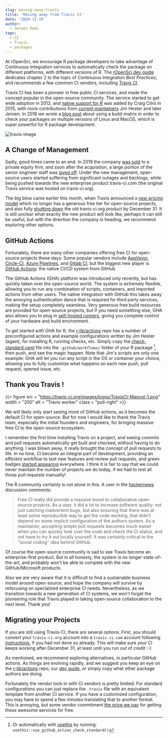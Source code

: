 ```yaml
---
slug: moving-away-travis
title: 'Moving away from Travis CI'
date: '2020-11-19'
author:
  - Jeroen Ooms
tags:
  - CI
  - Travis
  - packages
---
```


At rOpenSci, we encourage R package developers to take advantage of Continuous Integration services to automatically check the package on different platforms, with different versions of R. The [rOpenSci dev guide](https://devguide.ropensci.org/ci.html) dedicates chapter 2 to the topic of *Continuous Integration Best Practices*, and recommends a few common CI vendors, including [Travis CI](https://travis-ci.com/).

Travis CI has been a pioneer in free public CI services, and made the concept popular in the open-source community. The service started to get wide adoption in 2012, and [native support for R](https://github.com/travis-ci/travis-build/commit/c697bb2240cfc1abb92a95f57d2e72c151104431) was added by Craig Citro in 2015, with more contributions from [current maintainers](https://github.com/travis-ci/travis-build/blob/master/lib/travis/build/script/r.rb#L1-L3) Jim Hester and later Jeroen. In 2016 we wrote a [blog post](https://ropensci.org/blog/2016/07/12/travis-osx/) about using a build-matrix in order to check your packages on multiple versions of Linux and MacOS, which is super powerful for R package development.

![travis-image](https://ropensci.org/assets/blog-images/travis.png)

## A Change of Management

Sadly, good times came to an end. In 2019 the company [was sold](https://news.ycombinator.com/item?id=18978251) to a private equity firm, and soon after the acquisition, a large portion of the senior engineer staff was [layed off](https://news.ycombinator.com/item?id=19218036). Under the new management, open-source users started suffering from significant outages and backlogs, while being pushed towards the new enterprise product travis-ci.com (the original Travis service was hosted on travis-ci.org).

The big blow came earlier this month, when Travis announced a [new pricing model](https://blog.travis-ci.com/2020-11-02-travis-ci-new-billing) which no longer has a generous free tier for open-source projects, and also fully [shutting down](https://mailchi.mp/3d439eeb1098/travis-ciorg-is-moving-to-travis-cicom) the old travis-ci.org product by December 31. It is still unclear what exactly the new product will look like, perhaps it can still be useful, but with the direction the company is heading, we recommend exploring other options.

## GitHub Actions

Fortunately, there are many other companies offering free CI for open-source projects these days. Some popular vendors include [AppVeyor](https://www.appveyor.com/), [Circle-CI](https://circleci.com/), [Azure Pipelines](https://azure.microsoft.com/en-us/services/devops/pipelines/), and [Gitlab CI](https://docs.gitlab.com/ee/ci/), but the biggest new player is [GitHub Actions](https://github.com/features/actions): the native CI/CD system from GitHub.

The GitHub Actions (GHA) platform was introduced only recently, but has quickly taken over the open-source world. The system is extremely flexible, allowing you to run any combination of scripts, containers, and imported actions from other users. The native integration with GitHub this takes away the annoying authentication dance that is required for third party services, making the setup completely seamless. Very generous free build resources are provided for open-source projects, but if you need something else, GHA also allows you to plug in [self-hosted runners](https://docs.github.com/en/free-pro-team@latest/actions/hosting-your-own-runners/about-self-hosted-runners), giving you complete control of your hardware and build environment.

To get started with GHA for R, the [r-lib/actions](https://github.com/r-lib/actions) repo has a number of preconfigured actions and example configurations written by Jim Hester (again), for installing R, running checks, etc. Simply copy the [check-standard.yaml](https://github.com/r-lib/actions/blob/master/examples/check-standard.yaml) file into the `.github/workflows/` folder of your R package [^1], then push, and see the magic happen. Note that Jim's scripts are only one example: GHA will let you run any script in the OS or container your choice, allowing you to fully customize what happens on each new push, pull request, opened issue, etc. 


## Thank you Travis !

{{< figure src = "https://travis-ci.org/images/logos/TravisCI-Mascot-1.png" width = "200" alt = "Travis worker" class = "pull-right" >}}

We will likely only start seeing more of GitHub actions, as it becomes the default CI for open-source. But for now I would like to thank the Travis team, especially the initial founders and engineers, for bringing massive free CI to the open-source ecosystem.

I remember the first time installing Travis on a project, and seeing commits and pull requests automatically get built and checked, without having to do anything. I was blown away, it really brought the concept of pull requests to life. In no time, CI became an integral part of development, providing an efficient workflow to test new features and review pull requests, and green badges [started appearing](https://juliasilge.com/blog/beginners-guide-to-travis/) everywhere. I think it is fair to say that we could never maintain the number of projects we do today, if we had to test all those pull requests manually!

The R community certainly is not alone in this. A user in the [hackernews](https://news.ycombinator.com/item?id=19218036) discussion comments:

> Free CI really did provide a massive boost to collaborative open-source projects.
As a user, it did a lot to increase software quality: not just catching inadvertent bugs, but also ensuring that there was at least some reproducible way to get the code working, that didn't depend on some implicit configuration of the authors system. As a maintainer, accepting simple pull requests becomes much easier when you can quickly look over the code and check the CI status, and not have to try it out locally yourself. It was certainly critical to the "social coding" idea behind GitHub.

Of course the open-source community is sad to see Travis become an enterprise-first product. But in all honesty, the system is no longer state-of-the-art, and probably won't be able to compete with the new GitHub/Microsoft products. 

Also we are very aware that it is difficult to find a sustainable business model around open-source, and hope the company will survive by refocusing on specialized enterprise CI needs. Nevertheless, as we transition towards a new generation of CI systems, we won't forget the pioneering role that Travis played in taking open-source collaboration to the next level. Thank you!

## Migrating your Projects

If you are still using Travis-CI, there are several options. First, you should convert your `travis-ci.org` account into a `travis-ci.com` account following [instructions](https://mailchi.mp/3d439eeb1098/travis-ciorg-is-moving-to-travis-cicom), if you had not done so already. This will make sure your CI keeps working after December 31, at least until you run out of credit :-)

As mentioned, we recommend exploring alternatives, in particular GitHub actions. As things are evolving rapidly, and we suggest you keep an eye on the [r-lib/actions](https://github.com/r-lib/actions) repo, our [dev guide](https://devguide.ropensci.org/ci.html), or simply copy what other package authors are doing.

Fortunately the vendor lock-in with CI vendors is pretty limited. For standard configurations you can just replace the `.travis` file with an equivalent template from another CI service. If you have a customized configuration, you may have to spend a few minutes translating that to another format. This is annoying, but some vendor commitment [the price we pay](http://veekaybee.github.io/2019/02/10/lockin/) for getting these awesome services for free.

[^1]: Or automatically with [usethis](https://usethis.r-lib.org/reference/use_github_action.html) by running: `usethis::use_github_action_check_standard()`